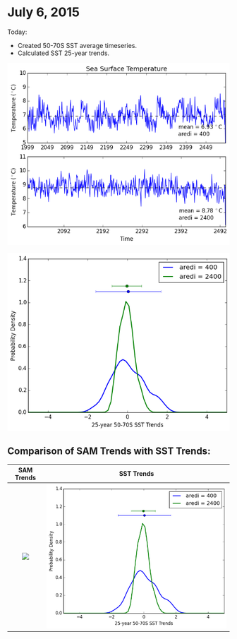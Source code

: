 # July 6, 2015

Today: 
* Created 50-70S SST average timeseries. 
* Calculated SST 25-year trends. 


![SST timeseries](files/cntrl_sst_djf_timeseries_07062015.png)

![SST PDFs](files/cntrl_sst_djf_pdf_07062015.png)

## Comparison of SAM Trends with SST Trends: 

SAM Trends                 |  SST Trends
:-------------------------:|:-------------------------:
![](cntrl_sam_djf_pdf_07022015.png)  |  ![](files/cntrl_sst_djf_pdf_07062015.png)
